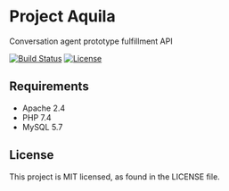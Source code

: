 # Project Aquila
Conversation agent prototype fulfillment API

[![Build Status](https://travis-ci.org/kgbph/project-aquila.svg?branch=master)](https://travis-ci.org/kgbph/project-aquila)
[![License](https://img.shields.io/github/license/kgbph/project-aquila.svg?style=popout)](https://github.com/kgbph/project-aquila/blob/master/LICENSE)

## Requirements
- Apache 2.4
- PHP 7.4
- MySQL 5.7

## License
This project is MIT licensed, as found in the LICENSE file.
